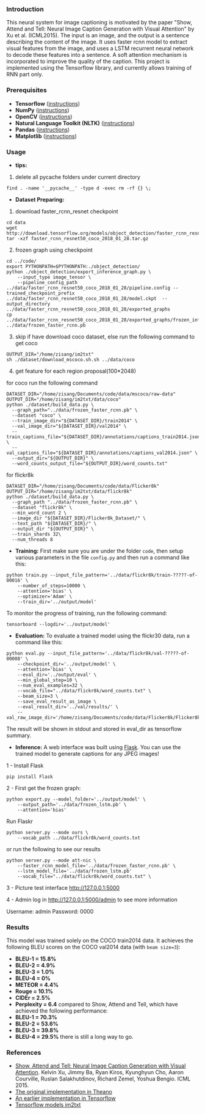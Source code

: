 ### Introduction
This neural system for image captioning is motivated by the paper "Show, Attend and Tell: Neural Image Caption Generation with Visual Attention" by Xu et al. (ICML2015). The input is an image, and the output is a sentence describing the content of the image. It uses faster rcnn model to extract visual features from the image, and uses a LSTM recurrent neural network to decode these features into a sentence. A soft attention mechanism is incorporated to improve the quality of the caption. This project is implemented using the Tensorflow library, and currently allows training of RNN part only.

### Prerequisites
* **Tensorflow** ([instructions](https://www.tensorflow.org/install/))
* **NumPy** ([instructions](https://scipy.org/install.html))
* **OpenCV** ([instructions](https://pypi.python.org/pypi/opencv-python))
* **Natural Language Toolkit (NLTK)** ([instructions](http://www.nltk.org/install.html))
* **Pandas** ([instructions](https://scipy.org/install.html))
* **Matplotlib** ([instructions](https://scipy.org/install.html))

### Usage

* **tips:**
1. delete all pycache folders under current directory
```shell
find . -name '__pycache__' -type d -exec rm -rf {} \;
```

* **Dataset Preparing:**
1. download faster_rcnn_resnet checkpoint
```shell
cd data
wget http://download.tensorflow.org/models/object_detection/faster_rcnn_resnet50_coco_2018_01_28.tar.gz
tar -xzf faster_rcnn_resnet50_coco_2018_01_28.tar.gz
```
2. frozen graph using checkpoint
```shell
cd ../code/
export PYTHONPATH=$PYTHONPATH:./object_detection/
python ./object_detection/export_inference_graph.py \
    --input_type image_tensor \
    --pipeline_config_path ../data/faster_rcnn_resnet50_coco_2018_01_28/pipeline.config --trained_checkpoint_prefix ../data/faster_rcnn_resnet50_coco_2018_01_28/model.ckpt  --output_directory ../data/faster_rcnn_resnet50_coco_2018_01_28/exported_graphs
cp ../data/faster_rcnn_resnet50_coco_2018_01_28/exported_graphs/frozen_inference_graph.pb  ../data/frozen_faster_rcnn.pb
```
3. skip if have download coco dataset, else run the following command to get coco
```shell
OUTPUT_DIR="/home/zisang/im2txt"
sh ./dataset/download_mscoco.sh.sh ../data/coco
```
4. get feature for each region proposal(100\*2048)

for coco run the following command
```shell
DATASET_DIR="/home/zisang/Documents/code/data/mscoco/raw-data"
OUTPUT_DIR="/home/zisang/im2txt/data/coco"
python ./dataset/build_data.py \
  --graph_path="../data/frozen_faster_rcnn.pb" \
  --dataset "coco" \
  --train_image_dir="${DATASET_DIR}/train2014" \
  --val_image_dir="${DATASET_DIR}/val2014" \
  --train_captions_file="${DATASET_DIR}/annotations/captions_train2014.json" \
  --val_captions_file="${DATASET_DIR}/annotations/captions_val2014.json" \
  --output_dir="${OUTPUT_DIR}" \
  --word_counts_output_file="${OUTPUT_DIR}/word_counts.txt" 
```

for flickr8k
```shell
DATASET_DIR="/home/zisang/Documents/code/data/Flicker8k"
OUTPUT_DIR="/home/zisang/im2txt/data/flickr8k"
python ./dataset/build_data.py \
  --graph_path "../data/frozen_faster_rcnn.pb" \
  --dataset "flickr8k" \
  --min_word_count 2 \
  --image_dir "${DATASET_DIR}/Flicker8k_Dataset/" \
  --text_path "${DATASET_DIR}/" \
  --output_dir "${OUTPUT_DIR}" \
  --train_shards 32\
  --num_threads 8
```


* **Training:**
First make sure you are under the folder `code`, then setup various parameters in the file `config.py` and then run a command like this:
```shell
python train.py --input_file_pattern='../data/flickr8k/train-?????-of-00016' \
    --number_of_steps=10000 \
    --attention='bias' \
    --optimizer='Adam' \
    --train_dir='../output/model'
```
To monitor the progress of training, run the following command:
```shell
tensorboard --logdir='../output/model'
```

* **Evaluation:**
To evaluate a trained model using the flickr30 data, run a command like this:
```shell
python eval.py --input_file_pattern='../data/flickr8k/val-?????-of-00008' \
    --checkpoint_dir='../output/model' \
    --attention='bias' \
    --eval_dir='../output/eval' \
    --min_global_step=10 \
    --num_eval_examples=32 \
    --vocab_file="../data/flickr8k/word_counts.txt" \
    --beam_size=3 \
    --save_eval_result_as_image \
    --eval_result_dir='../val/results/' \
    --val_raw_image_dir='/home/zisang/Documents/code/data/Flicker8k/Flicker8k_Dataset'
```
The result will be shown in stdout and stored in eval_dir as tensorflow summary.

* **Inference:**
A web interface was built using [Flask](http://flask.pocoo.org/). You can use the trained model to generate captions for any JPEG images!

1 - Install Flask

```
pip install Flask
```
2 - First get the frozen graph:
```shell
python export.py --model_folder='../output/model' \
    --output_path='../data/frozen_lstm.pb' \
    --attention='bias'
```
Run Flaskr
```
python server.py --mode ours \
    --vocab_path ../data/flickr8k/word_counts.txt
```
or run the following to see our results
```
python server.py --mode att-nic \
    --faster_rcnn_model_file='../data/frozen_faster_rcnn.pb' \
    --lstm_model_file='../data/frozen_lstm.pb' 
    --vocab_file="../data/flickr8k/word_counts.txt" \
```
3 - Picture test interface http://127.0.0.1:5000

4 - Admin log in http://127.0.0.1:5000/admin to see more information

Username: admin
Password: 0000


### Results
This model was trained solely on the COCO train2014 data. It achieves the following BLEU scores on the COCO val2014 data (with `beam size=3`):
* **BLEU-1 = 15.8%**
* **BLEU-2 = 4.9%**
* **BLEU-3 = 1.0%**
* **BLEU-4 = 0%**
* **METEOR = 4.4%**
* **Rouge = 10.1%**
* **CIDEr = 2.5%**
* **Perplexity = 6.4**
compared to Show, Attend and Tell, which have achieved the following performance:
* **BLEU-1 = 70.3%**
* **BLEU-2 = 53.6%**
* **BLEU-3 = 39.8%**
* **BLEU-4 = 29.5%**
there is still a long way to go.
### References
* [Show, Attend and Tell: Neural Image Caption Generation with Visual Attention](https://arxiv.org/abs/1502.03044). Kelvin Xu, Jimmy Ba, Ryan Kiros, Kyunghyun Cho, Aaron Courville, Ruslan Salakhutdinov, Richard Zemel, Yoshua Bengio. ICML 2015.
* [The original implementation in Theano](https://github.com/kelvinxu/arctic-captions)
* [An earlier implementation in Tensorflow](https://github.com/DeepRNN/image_captioning)
* [Tensorflow models im2txt](https://github.com/tensorflow/models/tree/master/research/im2txt)
